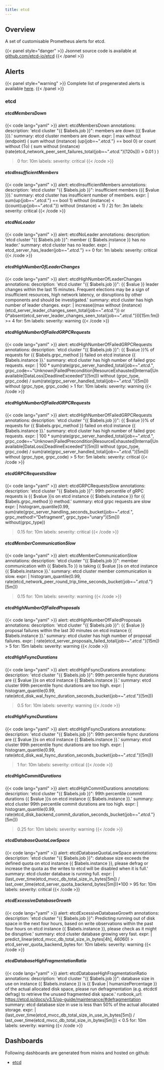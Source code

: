 ```yaml
---
title: etcd
---
```


## Overview

A set of customisable Prometheus alerts for etcd.

{{< panel style="danger" >}}
Jsonnet source code is available at [github.com/etcd-io/etcd](https://github.com/etcd-io/etcd/tree/master/contrib/mixin)
{{< /panel >}}

## Alerts

{{< panel style="warning" >}}
Complete list of pregenerated alerts is available [here](https://github.com/monitoring-mixins/website/blob/master/assets/etcd/alerts.yaml).
{{< /panel >}}

### etcd

##### etcdMembersDown

{{< code lang="yaml" >}}
alert: etcdMembersDown
annotations:
  description: 'etcd cluster "{{ $labels.job }}": members are down ({{ $value }}).'
  summary: etcd cluster members are down.
expr: |
  max without (endpoint) (
    sum without (instance) (up{job=~".*etcd.*"} == bool 0)
  or
    count without (To) (
      sum without (instance) (rate(etcd_network_peer_sent_failures_total{job=~".*etcd.*"}[120s])) > 0.01
    )
  )
  > 0
for: 10m
labels:
  severity: critical
{{< /code >}}
 
##### etcdInsufficientMembers

{{< code lang="yaml" >}}
alert: etcdInsufficientMembers
annotations:
  description: 'etcd cluster "{{ $labels.job }}": insufficient members ({{ $value
    }}).'
  summary: etcd cluster has insufficient number of members.
expr: |
  sum(up{job=~".*etcd.*"} == bool 1) without (instance) < ((count(up{job=~".*etcd.*"}) without (instance) + 1) / 2)
for: 3m
labels:
  severity: critical
{{< /code >}}
 
##### etcdNoLeader

{{< code lang="yaml" >}}
alert: etcdNoLeader
annotations:
  description: 'etcd cluster "{{ $labels.job }}": member {{ $labels.instance }} has
    no leader.'
  summary: etcd cluster has no leader.
expr: |
  etcd_server_has_leader{job=~".*etcd.*"} == 0
for: 1m
labels:
  severity: critical
{{< /code >}}
 
##### etcdHighNumberOfLeaderChanges

{{< code lang="yaml" >}}
alert: etcdHighNumberOfLeaderChanges
annotations:
  description: 'etcd cluster "{{ $labels.job }}": {{ $value }} leader changes within
    the last 15 minutes. Frequent elections may be a sign of insufficient resources,
    high network latency, or disruptions by other components and should be investigated.'
  summary: etcd cluster has high number of leader changes.
expr: |
  increase((max without (instance) (etcd_server_leader_changes_seen_total{job=~".*etcd.*"}) or 0*absent(etcd_server_leader_changes_seen_total{job=~".*etcd.*"}))[15m:1m]) >= 4
for: 5m
labels:
  severity: warning
{{< /code >}}
 
##### etcdHighNumberOfFailedGRPCRequests

{{< code lang="yaml" >}}
alert: etcdHighNumberOfFailedGRPCRequests
annotations:
  description: 'etcd cluster "{{ $labels.job }}": {{ $value }}% of requests for {{
    $labels.grpc_method }} failed on etcd instance {{ $labels.instance }}.'
  summary: etcd cluster has high number of failed grpc requests.
expr: |
  100 * sum(rate(grpc_server_handled_total{job=~".*etcd.*", grpc_code=~"Unknown|FailedPrecondition|ResourceExhausted|Internal|Unavailable|DataLoss|DeadlineExceeded"}[5m])) without (grpc_type, grpc_code)
    /
  sum(rate(grpc_server_handled_total{job=~".*etcd.*"}[5m])) without (grpc_type, grpc_code)
    > 1
for: 10m
labels:
  severity: warning
{{< /code >}}
 
##### etcdHighNumberOfFailedGRPCRequests

{{< code lang="yaml" >}}
alert: etcdHighNumberOfFailedGRPCRequests
annotations:
  description: 'etcd cluster "{{ $labels.job }}": {{ $value }}% of requests for {{
    $labels.grpc_method }} failed on etcd instance {{ $labels.instance }}.'
  summary: etcd cluster has high number of failed grpc requests.
expr: |
  100 * sum(rate(grpc_server_handled_total{job=~".*etcd.*", grpc_code=~"Unknown|FailedPrecondition|ResourceExhausted|Internal|Unavailable|DataLoss|DeadlineExceeded"}[5m])) without (grpc_type, grpc_code)
    /
  sum(rate(grpc_server_handled_total{job=~".*etcd.*"}[5m])) without (grpc_type, grpc_code)
    > 5
for: 5m
labels:
  severity: critical
{{< /code >}}
 
##### etcdGRPCRequestsSlow

{{< code lang="yaml" >}}
alert: etcdGRPCRequestsSlow
annotations:
  description: 'etcd cluster "{{ $labels.job }}": 99th percentile of gRPC requests
    is {{ $value }}s on etcd instance {{ $labels.instance }} for {{ $labels.grpc_method
    }} method.'
  summary: etcd grpc requests are slow
expr: |
  histogram_quantile(0.99, sum(rate(grpc_server_handling_seconds_bucket{job=~".*etcd.*", grpc_method!="Defragment", grpc_type="unary"}[5m])) without(grpc_type))
  > 0.15
for: 10m
labels:
  severity: critical
{{< /code >}}
 
##### etcdMemberCommunicationSlow

{{< code lang="yaml" >}}
alert: etcdMemberCommunicationSlow
annotations:
  description: 'etcd cluster "{{ $labels.job }}": member communication with {{ $labels.To
    }} is taking {{ $value }}s on etcd instance {{ $labels.instance }}.'
  summary: etcd cluster member communication is slow.
expr: |
  histogram_quantile(0.99, rate(etcd_network_peer_round_trip_time_seconds_bucket{job=~".*etcd.*"}[5m]))
  > 0.15
for: 10m
labels:
  severity: warning
{{< /code >}}
 
##### etcdHighNumberOfFailedProposals

{{< code lang="yaml" >}}
alert: etcdHighNumberOfFailedProposals
annotations:
  description: 'etcd cluster "{{ $labels.job }}": {{ $value }} proposal failures within
    the last 30 minutes on etcd instance {{ $labels.instance }}.'
  summary: etcd cluster has high number of proposal failures.
expr: |
  rate(etcd_server_proposals_failed_total{job=~".*etcd.*"}[15m]) > 5
for: 15m
labels:
  severity: warning
{{< /code >}}
 
##### etcdHighFsyncDurations

{{< code lang="yaml" >}}
alert: etcdHighFsyncDurations
annotations:
  description: 'etcd cluster "{{ $labels.job }}": 99th percentile fsync durations
    are {{ $value }}s on etcd instance {{ $labels.instance }}.'
  summary: etcd cluster 99th percentile fsync durations are too high.
expr: |
  histogram_quantile(0.99, rate(etcd_disk_wal_fsync_duration_seconds_bucket{job=~".*etcd.*"}[5m]))
  > 0.5
for: 10m
labels:
  severity: warning
{{< /code >}}
 
##### etcdHighFsyncDurations

{{< code lang="yaml" >}}
alert: etcdHighFsyncDurations
annotations:
  description: 'etcd cluster "{{ $labels.job }}": 99th percentile fsync durations
    are {{ $value }}s on etcd instance {{ $labels.instance }}.'
  summary: etcd cluster 99th percentile fsync durations are too high.
expr: |
  histogram_quantile(0.99, rate(etcd_disk_wal_fsync_duration_seconds_bucket{job=~".*etcd.*"}[5m]))
  > 1
for: 10m
labels:
  severity: critical
{{< /code >}}
 
##### etcdHighCommitDurations

{{< code lang="yaml" >}}
alert: etcdHighCommitDurations
annotations:
  description: 'etcd cluster "{{ $labels.job }}": 99th percentile commit durations
    {{ $value }}s on etcd instance {{ $labels.instance }}.'
  summary: etcd cluster 99th percentile commit durations are too high.
expr: |
  histogram_quantile(0.99, rate(etcd_disk_backend_commit_duration_seconds_bucket{job=~".*etcd.*"}[5m]))
  > 0.25
for: 10m
labels:
  severity: warning
{{< /code >}}
 
##### etcdDatabaseQuotaLowSpace

{{< code lang="yaml" >}}
alert: etcdDatabaseQuotaLowSpace
annotations:
  description: 'etcd cluster "{{ $labels.job }}": database size exceeds the defined
    quota on etcd instance {{ $labels.instance }}, please defrag or increase the quota
    as the writes to etcd will be disabled when it is full.'
  summary: etcd cluster database is running full.
expr: |
  (last_over_time(etcd_mvcc_db_total_size_in_bytes[5m]) / last_over_time(etcd_server_quota_backend_bytes[5m]))*100 > 95
for: 10m
labels:
  severity: critical
{{< /code >}}
 
##### etcdExcessiveDatabaseGrowth

{{< code lang="yaml" >}}
alert: etcdExcessiveDatabaseGrowth
annotations:
  description: 'etcd cluster "{{ $labels.job }}": Predicting running out of disk space
    in the next four hours, based on write observations within the past four hours
    on etcd instance {{ $labels.instance }}, please check as it might be disruptive.'
  summary: etcd cluster database growing very fast.
expr: |
  predict_linear(etcd_mvcc_db_total_size_in_bytes[4h], 4*60*60) > etcd_server_quota_backend_bytes
for: 10m
labels:
  severity: warning
{{< /code >}}
 
##### etcdDatabaseHighFragmentationRatio

{{< code lang="yaml" >}}
alert: etcdDatabaseHighFragmentationRatio
annotations:
  description: 'etcd cluster "{{ $labels.job }}": database size in use on instance
    {{ $labels.instance }} is {{ $value | humanizePercentage }} of the actual allocated
    disk space, please run defragmentation (e.g. etcdctl defrag) to retrieve the unused
    fragmented disk space.'
  runbook_url: https://etcd.io/docs/v3.5/op-guide/maintenance/#defragmentation
  summary: etcd database size in use is less than 50% of the actual allocated storage.
expr: |
  (last_over_time(etcd_mvcc_db_total_size_in_use_in_bytes[5m]) / last_over_time(etcd_mvcc_db_total_size_in_bytes[5m])) < 0.5
for: 10m
labels:
  severity: warning
{{< /code >}}
 
## Dashboards
Following dashboards are generated from mixins and hosted on github:


- [etcd](https://github.com/monitoring-mixins/website/blob/master/assets/etcd/dashboards/etcd.json)
